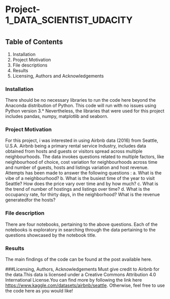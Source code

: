 # Project-1_DATA_SCIENTIST_UDACITY
# 
## Table of Contents
  1. Installation
  2. Project Motivation
  3. File descriptions
  4. Results
  5. Licensing, Authors and Acknowledgements
### Installation
There should be no necessary libraries to run the code here beyond the Anaconda distribution of Python. This code will run with no issues using Python version 3.*
Nevertheless, the libraries that were used for this project includes pandas, numpy, matplotlib and seaborn. 

### Project Motivation
For this project, i was interested in using Airbnb data (2016) from Seattle, U.S.A. 
Airbnb being a primary rental service Industry, includes data obtained from hosts and guests or visitors spread across multiple neighbourhoods. 
The data invokes questions related to multiple factors, like neighbourhood of choice, cost variation for neighbourhoods across time and number of guests, hosts and listings variation and host revenue. Attempts has been made to answer the following questions :
  a. What is the vibe of a neighbourhood?
  b. What is the busiest time of the year to visit Seattle? How does the price vary over time and by how  much?
  c. What is the trend of number of hostings and listings over time? 
  d. What is the occupancy rate, for thirty days, in the neighborhood? What is the revenue generatedfor the hosts?
  
### File description
There are four notebooks, pertaining to the above questions. Each of the notebooks is exploratory in searching through the data pertaining to the questions showcased by the notebook title.

### Results
The main findings of the code can be found at the post available here.

###Licensing, Authors, Acknowledgements
Must give credit to Airbnb for the data.This data is licensed under a Creative Commons Attribution 4.0 International License.You can find more by following the link here https://www.kaggle.com/datasets/airbnb/seattle. Otherwise, feel free to use the code here as you would like!
